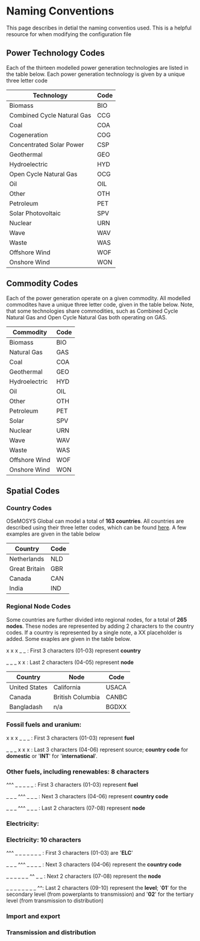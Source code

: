 # Naming Conventions

This page describes in detial the naming conventios used. This is a helpful resource for when modifying the configuration file

## Power Technology Codes 

Each of the thirteen modelled power generation technologies are listed in the table below. Each power generation technology is given by a unique three letter code

| Technology                 | Code |
|----------------------------|------|
| Biomass                    | BIO  |
| Combined Cycle Natural Gas | CCG  |
| Coal                       | COA  |
| Cogeneration               | COG  |
| Concentrated Solar Power   | CSP  |
| Geothermal                 | GEO  |
| Hydroelectric              | HYD  |
| Open Cycle Natural Gas     | OCG  |
| Oil                        | OIL  |
| Other                      | OTH  |
| Petroleum                  | PET  |
| Solar Photovoltaic         | SPV  |
| Nuclear                    | URN  |
| Wave                       | WAV  |
| Waste                      | WAS  |
| Offshore Wind              | WOF  |
| Onshore Wind               | WON  |

## Commodity Codes 

Each of the power generation operate on a given commodity. All modelled commodites have a unique
three letter code, given in the table below. Note, that some technologies 
share commodities, such as Combined Cycle Natural Gas and Open Cycle Natural Gas 
both operating on GAS. 

| Commodity                  | Code |
|----------------------------|------|
| Biomass                    | BIO  |
| Natural Gas                | GAS  |
| Coal                       | COA  |
| Geothermal                 | GEO  |
| Hydroelectric              | HYD  |
| Oil                        | OIL  |
| Other                      | OTH  |
| Petroleum                  | PET  |
| Solar                      | SPV  |
| Nuclear                    | URN  |
| Wave                       | WAV  |
| Waste                      | WAS  |
| Offshore Wind              | WOF  |
| Onshore Wind               | WON  |

## Spatial Codes

### Country Codes 

OSeMOSYS Global can model a total of **163 countries**. All countries are described using their three 
letter codes, which can be found [here](https://en.wikipedia.org/wiki/ISO_3166-1_alpha-3). A few 
examples are given in the table below

| Country           | Code |
|-------------------|------|
| Netherlands       | NLD  |
| Great Britain     | GBR  |
| Canada            | CAN  |
| India             | IND  |

### Regional Node Codes

Some countries are further divided into regional nodes, for a total of **265 nodes**.
These nodes are represented by adding 2 characters to the country codes. If a country is 
represented by a single note, a XX placeholder is added. Some exaples are given in the table below.

x x x _ _ : First 3 characters (01-03) represent **country**

_ _ _ x x : Last 2 characters (04-05) represent **node**

| Country         | Node              | Code   |
|-----------------|-------------------|--------|
| United States   | California        | USACA  |
| Canada          | British Columbia  | CANBC  |
| Bangladash      | n/a               | BGDXX  |


### Fossil fuels and uranium:

x x x _ _ _ : First 3 characters (01-03) represent **fuel**

_ _ _ x x x : Last 3 characters (04-06) represent source; 
**country code** for **domestic** or '**INT**' for '**international**'. 

### Other fuels, including renewables: 8 characters 

^^^ _ _ _ _ _ : First 3  characters (01-03) represent **fuel**

_ _ _ ^^^ _ _ _ : Next 3 characters (04-06) represent **country code**

_ _ _ ^^^ _ _ _ : Last 2 characters (07-08) represent **node**

### Electricity:
### Electricity: 10 characters
^^^ _ _ _ _ _ _ _ : First 3 characters (01-03) are '**ELC**'

_ _ _ ^^^ _ _ _ _ : Next 3 characters (04-06) represent the **country code**

_ _ _ _ _ _ ^^ _ _ : Next 2 characters (07-08) represent the **node** 

_ _ _ _ _ _ _ _ ^^: Last 2 characters (09-10) represent the **level**; 
'**01**' for the secondary level (from powerplants to transmission) and '**02**' for the tertiary level (from transmission to distribution)

### Import and export

### Transmission and distribution

